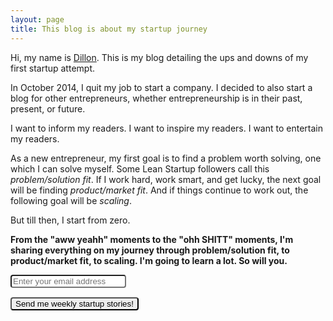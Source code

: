 ```yaml
---
layout: page
title: This blog is about my startup journey
---
```


Hi, my name is <a href="http://www.dillonforrest.com/" target="_blank">Dillon</a>.  This is my blog detailing the ups and downs of my first startup attempt.

In October 2014, I quit my job to start a company.  I decided to also start a blog for other entrepreneurs, whether entrepreneurship is in their past, present, or future.

I want to inform my readers.  I want to inspire my readers.  I want to entertain my readers.

As a new entrepreneur, my first goal is to find a problem worth solving, one which I can solve myself.  Some Lean Startup followers call this *problem/solution fit*.  If I work hard, work smart, and get lucky, the next goal will be finding *product/market fit*.  And if things continue to work out, the following goal will be *scaling*.

But till then, I start from zero.

**From the "aww yeahh" moments to the "ohh SHITT" moments, I'm sharing everything on my journey through problem/solution fit, to product/market fit, to scaling.  I'm going to learn a lot.  So will you.**

<div id="mc_embed_signup">
  <form action="//foundersgambit.us8.list-manage.com/subscribe/post?u=b4e508f96614c768076fe0be7&amp;id=2f37c405e7" method="post" id="mc-embedded-subscribe-form" name="mc-embedded-subscribe-form" class="validate" target="_blank" novalidate>
    <div id="mc_embed_signup_scroll">
      <input type="email" value="" name="EMAIL" class="email" id="mce-EMAIL" placeholder="Enter your email address" required style="margin-bottom: 15px; max-width: 300px; border-radius: 4px 4px 4px 4px; -moz-border-radius: 4px 4px 4px 4px; -webkit-border-radius: 4px 4px 4px 4px;">
      <!-- real people should not fill this in and expect good things - do not remove this or risk form bot signups-->
      <div style="position: absolute; left: -5000px;"><input type="text" name="b_b4e508f96614c768076fe0be7_2f37c405e7" tabindex="-1" value=""></div>
    <div class="clear"><input type="submit" value="Send me weekly startup stories!" name="subscribe" id="mc-embedded-subscribe" class="button" style="background: #eee; border-radius: 4px 4px 4px 4px; -moz-border-radius: 4px 4px 4px 4px; -webkit-border-radius: 4px 4px 4px 4px;"></div>
    </div>
  </form>
</div>
